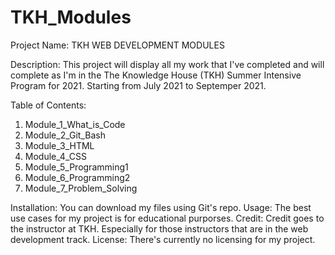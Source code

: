 # TKH_Modules

Project Name: TKH WEB DEVELOPMENT MODULES

Description: This project will display all my work that I've completed and will complete as I'm in the The Knowledge House (TKH) Summer Intensive Program for 2021. 
Starting from July 2021 to Septemper 2021.

Table of Contents:
1. Module_1_What_is_Code  
2. Module_2_Git_Bash      
3. Module_3_HTML          
4. Module_4_CSS
5. Module_5_Programming1
6. Module_6_Programming2
7. Module_7_Problem_Solving

Installation: You can download my files using Git's repo.
Usage: The best use cases for my project is for educational purporses. 
Credit: Credit goes to the instructor at TKH. Especially for those instructors that are in the web development track.
License: There's currently no licensing for my project.
